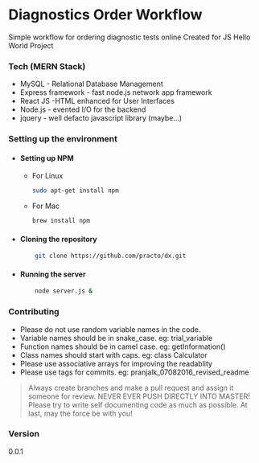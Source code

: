 # Diagnostics Order Workflow
Simple workflow for ordering diagnostic tests online
Created for JS Hello World Project

### Tech (MERN Stack)
  - MySQL - Relational Database Management
  - Express framework - fast node.js network app framework
  - React JS -HTML enhanced for User Interfaces
  - Node.js - evented I/O for the backend
  - jquery - well defacto javascript library (maybe...)
### Setting up the environment
- #### Setting up NPM
    - For Linux
        ```bash
        sudo apt-get install npm
        ```
    - For Mac
        ```bash
        brew install npm
        ```
- #### Cloning the repository
    ```bash
        git clone https://github.com/practo/dx.git
    ```
- #### Running the server
    ```bash
        node server.js &
    ```
### Contributing
- Please do not use random variable names in the code.
- Variable names should be in snake_case. eg: trial_variable
- Function names should be in camel case. eg: getInformation()
- Class names should start with caps. eg: class Calculator
- Please use associative arrays for improving the readablity
- Please use tags for commits. eg: pranjalk_07082016_revised_readme

>
> Always create branches and make a  pull request and assign it someone for review.
> NEVER EVER PUSH DIRECTLY INTO MASTER!
> Please try to write self documenting code as much as possible.
> At last, may the force be with you!

### Version
0.0.1